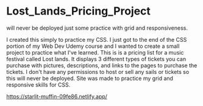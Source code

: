 # Lost_Lands_Pricing_Project
will never be deployed just some practice with grid and responsiveness.


I created this simply to practice my CSS. I just got to the end of the CSS portion of my Web Dev Udemy course and I wanted to create a small project to practice what I've learned. This is is a pricing list for a music festival called Lost lands. It displays 3 different types of tickets you can purchase with pictures, descriptions, and links to the pages to purchase the tickets. I don't have any permissions to host or sell any sails or tickets so this will never be deployed. Site was made to practice my grid and responsive skills for CSS.

https://starlit-muffin-09fe86.netlify.app/

